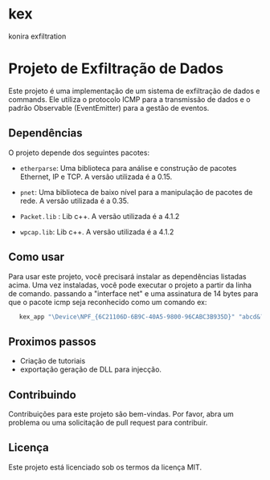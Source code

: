 # kex
konira exfiltration 

# Projeto de Exfiltração de Dados

Este projeto é uma implementação de um sistema de exfiltração de dados e commands. Ele utiliza o protocolo ICMP para a transmissão de dados e o padrão Observable (EventEmitter) para a gestão de eventos.

## Dependências

O projeto depende dos seguintes pacotes:

- `etherparse`: Uma biblioteca para análise e construção de pacotes Ethernet, IP e TCP. A versão utilizada é a 0.15.

- `pnet`: Uma biblioteca de baixo nível para a manipulação de pacotes de rede. A versão utilizada é a 0.35.

- `Packet.lib` : Lib c++.  A versão utilizada é a 4.1.2

- `wpcap.lib`: Lib c++. A versão utilizada é a 4.1.2
## Como usar

Para usar este projeto, você precisará instalar as dependências listadas acima. Uma vez instaladas, você pode executar o projeto a partir da linha de comando.
passando a "interface net" e uma assinatura de 14 bytes para que o pacote icmp seja reconhecido como um comando ex:

 ```powershell
    kex_app "\Device\NPF_{6C21106D-6B9C-40A5-9800-96CABC3B935D}" "abcd&¨*()09876"
 ```


## Proximos passos
- Criação de tutoriais
- exportação geração de DLL para injecção.

## Contribuindo

Contribuições para este projeto são bem-vindas. Por favor, abra um problema ou uma solicitação de pull request para contribuir.

## Licença

Este projeto está licenciado sob os termos da licença MIT.
